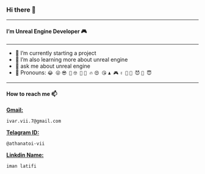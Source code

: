 ### Hi there 👋
---
#### I’m Unreal Engine Developer 🎮
---
- 🔭 I’m currently starting a project
- 🌱 I’m also learning more about unreal engine
- 💬 ask me about unreal engine
- 🧑 Pronouns:  ```😂 😜``` ```😎 🤠``` ```🤓 🤔``` ```🥶 🔥``` ```😍 😘``` ```♟️ 🎮``` ```✌️ 🤝``` ```🤫 😈``` ```🤑 😇```
---
#### How to reach me 📫

[**Gmail:**]()
```
ivar.vii.7@gmail.com
```

[**Telagram ID:**](https://t.me/athanatoi_vii)
```
@athanatoi-vii
```

[**Linkdin Name:**](https://www.linkedin.com/public-profile/settings)
```
iman latifi
```
